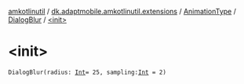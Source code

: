 [amkotlinutil](../../../index.md) / [dk.adaptmobile.amkotlinutil.extensions](../../index.md) / [AnimationType](../index.md) / [DialogBlur](index.md) / [&lt;init&gt;](-init-.md)

# &lt;init&gt;

`DialogBlur(radius: `[`Int`](https://kotlinlang.org/api/latest/jvm/stdlib/kotlin/-int/index.html)` = 25, sampling: `[`Int`](https://kotlinlang.org/api/latest/jvm/stdlib/kotlin/-int/index.html)` = 2)`